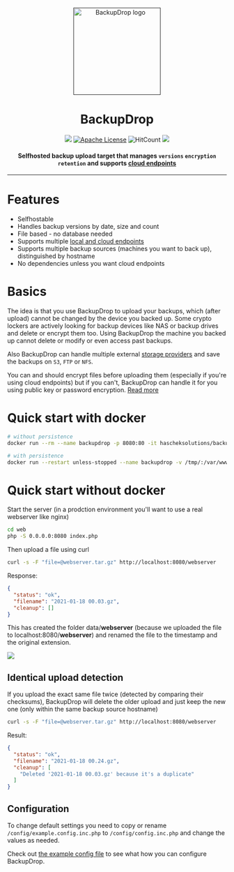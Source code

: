 <p align="center">
  <a href="" rel="noopener">
 <img height=200px src="https://pictshare.net/825l8k.png" alt="BackupDrop logo"></a>
</p>

<h1 align="center">BackupDrop</h1>

<div align="center">
 
  
![](https://img.shields.io/badge/php-7.4%2B-brightgreen.svg)
[![Apache License](https://img.shields.io/badge/license-Apache-brightgreen.svg?style=flat)](https://github.com/hascheksolutions/backupdrop/blob/master/LICENSE)
![HitCount](http://hits.dwyl.com/hascheksolutions/backupdrop.svg)
[![](https://img.shields.io/github/stars/hascheksolutions/backupdrop.svg?label=Stars&style=social)](https://github.com/hascheksolutions/backupdrop)

#### Selfhosted backup upload target that manages `versions` `encryption` `retention` and supports [cloud endpoints](/rtfm/storage.md)

</div>

-----------------------------------------

# Features
- Selfhostable
- Handles backup versions by date, size and count
- File based - no database needed
- Supports multiple [local and cloud endpoints](/rtfm/storage.md)
- Supports multiple backup sources (machines you want to back up), distinguished by hostname
- No dependencies unless you want cloud endpoints

# Basics

The idea is that you use BackupDrop to upload your backups, which (after upload) cannot be changed by the device you backed up. Some crypto lockers are actively looking for backup devices like NAS or backup drives and delete or encrypt them too.
Using BackupDrop the machine you backed up cannot delete or modify or even access past backups.

Also BackupDrop can handle multiple external [storage providers](/rtfm/storage.md) and save the backups on `S3`, `FTP` or `NFS`.

You can and should encrypt files before uploading them (especially if you're using cloud endpoints) but if you can't, BackupDrop can handle it for you using public key or password encryption. [Read more](/rtfm/encryption.md)

# Quick start with docker

```bash
# without persistence
docker run --rm --name backupdrop -p 8080:80 -it hascheksolutions/backupdrop

# with persistence
docker run --restart unless-stopped --name backupdrop -v /tmp/:/var/www/backupdrop/data -p 8080:80 -it hascheksolutions/backupdrop
```

# Quick start without docker

Start the server (in a prodction environment you'll want to use a real webserver like nginx)

```bash
cd web
php -S 0.0.0.0:8080 index.php
```

Then upload a file using curl
```bash
curl -s -F "file=@webserver.tar.gz" http://localhost:8080/webserver
```

Response: 
```json
{
  "status": "ok",
  "filename": "2021-01-18 00.03.gz",
  "cleanup": []
}
```

This has created the folder data/**webserver** (because we uploaded the file to localhost:8080/**webserver**) and renamed  the file to the timestamp and the original extension.

![](https://pictshare.net/z0snrz.png)


## Identical upload detection
If you upload the exact same file twice (detected by comparing their checksums), BackupDrop will delete the older upload and just keep the new one (only within the same backup source hostname)

```bash
curl -s -F "file=@webserver.tar.gz" http://localhost:8080/webserver
```

Result:
```json
{
  "status": "ok",
  "filename": "2021-01-18 00.24.gz",
  "cleanup": [
    "Deleted '2021-01-18 00.03.gz' because it's a duplicate"
  ]
}
```

## Configuration
To change default settings you need to copy or rename `/config/example.config.inc.php` to `/config/config.inc.php` and change the values as needed.

Check out [the example config file](/config/example.config.inc.php) to see what how you can configure BackupDrop.